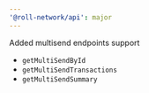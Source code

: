 ```yaml
---
'@roll-network/api': major
---
```


Added multisend endpoints support
- `getMultiSendById`
- `getMultiSendTransactions`
- `getMultiSendSummary`